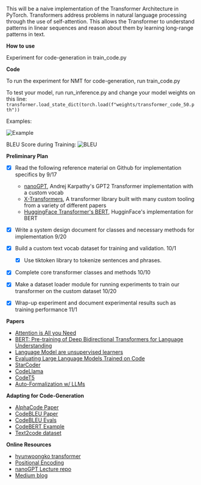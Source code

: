 This will be a naive implementation of the Transformer Architecture in PyTorch. Transformers address problems in natural language processing through the use of self-attention. This allows the Transformer to understand patterns in linear sequences and reason about them by learning long-range patterns in text.


**How to use**

Experiment for code-generation in train_code.py 

**Code**

To run the experiment for NMT for code-generation, run train_code.py

To test your model, run run_inference.py and change your model weights on this line:
```transformer.load_state_dict(torch.load(f"weights/transformer_code_50.pth"))```

Examples:

![Example](imgs/example.png)

BLEU Score during Training:
![BLEU](imgs/bleu.png)


**Preliminary Plan**

- [X] Read the following reference material on Github for implementation specifics by 9/17
    - [nanoGPT](https://github.com/karpathy/nanoGPT/tree/master), Andrej Karpathy's GPT2 Transformer implementation with a custom vocab
    - [X-Transformers](https://github.com/lucidrains/x-transformers), A transformer library built with many custom tooling from a variety of different papers
    - [HuggingFace Transformer's BERT](https://github.com/huggingface/transformers/tree/main/src/transformers/models/bert), HugginFace's implementation for BERT


- [X] Write a system design document for classes and necessary methods for implementation 9/20

- [X] Build a custom text vocab dataset for training and validation. 10/1
    - [X] Use tiktoken library to tokenize sentences and phrases. 

- [X] Complete core transformer classes and methods 10/10

- [X] Make a dataset loader module for running experiments to train our transformer on the custom dataset 10/20

- [X] Wrap-up experiment and document experimental results such as training performance 11/1


**Papers**

- [Attention is All you Need](https://arxiv.org/pdf/1706.03762.pdf)
- [BERT: Pre-training of Deep Bidirectional Transformers for Language Understanding](https://arxiv.org/pdf/1810.04805.pdf)
- [Language Model are unsupervised learners](https://d4mucfpksywv.cloudfront.net/better-language-models/language-models.pdf)
- [Evaluating Large Language Models Trained on Code](https://arxiv.org/pdf/2107.03374.pdf)
- [StarCoder](https://arxiv.org/pdf/2305.06161.pdf)
- [CodeLlama](https://arxiv.org/pdf/2308.12950.pdf)
- [CodeT5](https://arxiv.org/pdf/2109.00859v1.pdf)
- [Auto-Formalization w/ LLMs](https://proceedings.neurips.cc/paper_files/paper/2022/file/d0c6bc641a56bebee9d985b937307367-Paper-Conference.pdf)

**Adapting for Code-Generation**
- [AlphaCode Paper](https://arxiv.org/pdf/2203.07814.pdf)
- [CodeBLEU Paper](https://arxiv.org/pdf/2009.10297.pdf)
- [CodeBLEU Evals](https://github.com/microsoft/CodeXGLUE/blob/main/Code-Code/code-to-code-trans/evaluator/CodeBLEU/dataflow_match.py)
- [CodeBERT Example](https://github.com/microsoft/CodeBERT/blob/master/CodeBERT/code2nl/run.py)
- [Text2code dataset](https://huggingface.co/datasets/code_x_glue_tc_text_to_code)


**Online Resources**

- [hyunwoongko transformer](https://github.com/hyunwoongko/transformer)
- [Positional Encoding](https://kazemnejad.com/blog/transformer_architecture_positional_encoding/)
- [nanoGPT Lecture repo](https://github.com/karpathy/ng-video-lecture)
- [Medium blog](https://towardsdatascience.com/build-your-own-transformer-from-scratch-using-pytorch-84c850470dcb)

